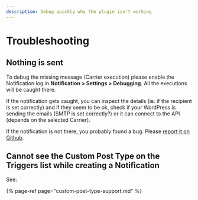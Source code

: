 ```yaml
---
description: Debug quickly why the plugin isn't working
---
```


# Troubleshooting

## Nothing is sent

To debug the missing message \(Carrier execution\) please enable the Notification log in **Notification &gt; Settings &gt; Debugging**. All the executions will be caught there.

If the notification gets caught, you can inspect the details \(ie. if the recipient is set correctly\) and if they seem to be ok, check if your WordPress is sending the emails \(SMTP is set correctly?\) or it can connect to the API \(depends on the selected Carrier\).

If the notification is not there, you probably found a bug. Please [report it on Github](https://github.com/BracketSpace/Notification/issues/new).

## Cannot see the Custom Post Type on the Triggers list while creating a Notification

See:

{% page-ref page="custom-post-type-support.md" %}





